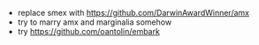 - replace smex with https://github.com/DarwinAwardWinner/amx
- try to marry amx and marginalia somehow
- try https://github.com/oantolin/embark
